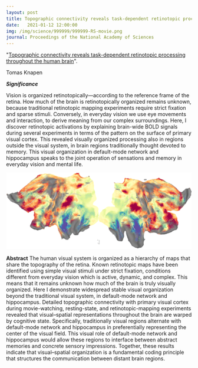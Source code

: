 ```yaml
---
layout: post
title: Topographic connectivity reveals task-dependent retinotopic processing throughout the human brain
date:   2021-01-12 12:00:00
img: /img/science/999999/999999-RS-movie.png
journal: Proceedings of the National Academy of Sciences
---
```


"<a href="https://doi.org/10.1073/pnas.2017032118" target="_blank" alt="Topographic connectivity reveals task-dependent retinotopic processing throughout the human brain" >Topographic connectivity reveals task-dependent retinotopic processing throughout the human brain</a>". 

Tomas Knapen

***Significance***

Vision is organized retinotopically—according to the reference frame of the retina. How much of the brain is retinotopically organized remains unknown, because traditional retinotopic mapping experiments require strict fixation and sparse stimuli. Conversely, in everyday vision we use eye movements and interaction, to derive meaning from our complex surroundings. Here, I discover retinotopic activations by explaining brain-wide BOLD signals during several experiments in terms of the pattern on the surface of primary visual cortex. This revealed visually organized processing also in regions outside the visual system, in brain regions traditionally thought devoted to memory. This visual organization in default-mode network and hippocampus speaks to the joint operation of sensations and memory in everyday vision and mental life.

<img class="col two right" src="/img/science/999999/999999-RS-movie.png">

**Abstract** The human visual system is organized as a hierarchy of maps that share the topography of the retina. Known retinotopic maps have been identified using simple visual stimuli under strict fixation, conditions different from everyday vision which is active, dynamic, and complex. This means that it remains unknown how much of the brain is truly visually organized. Here I demonstrate widespread stable visual organization beyond the traditional visual system, in default-mode network and hippocampus. Detailed topographic connectivity with primary visual cortex during movie-watching, resting-state, and retinotopic-mapping experiments revealed that visual–spatial representations throughout the brain are warped by cognitive state. Specifically, traditionally visual regions alternate with default-mode network and hippocampus in preferentially representing the center of the visual field. This visual role of default-mode network and hippocampus would allow these regions to interface between abstract memories and concrete sensory impressions. Together, these results indicate that visual–spatial organization is a fundamental coding principle that structures the communication between distant brain regions.
